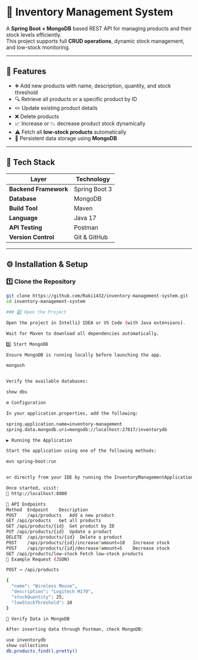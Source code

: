 # 🧾 Inventory Management System

A **Spring Boot + MongoDB** based REST API for managing products and their stock levels efficiently.  
This project supports full **CRUD operations**, dynamic stock management, and low-stock monitoring.

---

## 🚀 Features

- ➕ Add new products with name, description, quantity, and stock threshold  
- 🔍 Retrieve all products or a specific product by ID  
- ✏️ Update existing product details  
- ❌ Delete products  
- 📈 Increase or 📉 decrease product stock dynamically  
- ⚠️ Fetch all **low-stock products** automatically  
- 💾 Persistent data storage using **MongoDB**

---

## 🧰 Tech Stack

| Layer | Technology |
|--------|-------------|
| **Backend Framework** | Spring Boot 3 |
| **Database** | MongoDB |
| **Build Tool** | Maven |
| **Language** | Java 17 |
| **API Testing** | Postman |
| **Version Control** | Git & GitHub |

---

## ⚙️ Installation & Setup

### 1️⃣ Clone the Repository
```bash
git clone https://github.com/Raki1432/inventory-management-system.git
cd inventory-management-system

### 2️⃣ Open the Project

Open the project in IntelliJ IDEA or VS Code (with Java extensions).

Wait for Maven to download all dependencies automatically.

3️⃣ Start MongoDB

Ensure MongoDB is running locally before launching the app.

mongosh


Verify the available databases:

show dbs

⚙️ Configuration

In your application.properties, add the following:

spring.application.name=inventory-management
spring.data.mongodb.uri=mongodb://localhost:27017/inventorydb

▶️ Running the Application

Start the application using one of the following methods:

mvn spring-boot:run


or directly from your IDE by running the InventoryManagementApplication class.

Once started, visit:
📍 http://localhost:8080

📡 API Endpoints
Method	Endpoint	Description
POST	/api/products	Add a new product
GET	/api/products	Get all products
GET	/api/products/{id}	Get product by ID
PUT	/api/products/{id}	Update a product
DELETE	/api/products/{id}	Delete a product
POST	/api/products/{id}/increase?amount=10	Increase stock
POST	/api/products/{id}/decrease?amount=5	Decrease stock
GET	/api/products/low-stock	Fetch low-stock products
📘 Example Request (JSON)

POST → /api/products

{
  "name": "Wireless Mouse",
  "description": "Logitech M170",
  "stockQuantity": 25,
  "lowStockThreshold": 10
}

🧩 Verify Data in MongoDB

After inserting data through Postman, check MongoDB:

use inventorydb
show collections
db.products.find().pretty()





